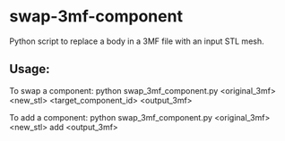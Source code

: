 # swap-3mf-component

Python script to replace a body in a 3MF file with an input STL mesh.

## Usage: 

To swap a component: python swap_3mf_component.py <original_3mf> <new_stl> <target_component_id> <output_3mf>

To add a component: python swap_3mf_component.py <original_3mf> <new_stl> add <output_3mf>
        
